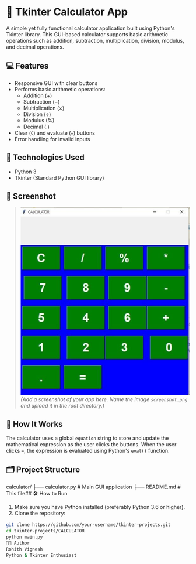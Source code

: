 # 🧮 Tkinter Calculator App

A simple yet fully functional calculator application built using Python's Tkinter library. This GUI-based calculator supports basic arithmetic operations such as addition, subtraction, multiplication, division, modulus, and decimal operations.

## 💻 Features

- Responsive GUI with clear buttons
- Performs basic arithmetic operations:
  - Addition (+)
  - Subtraction (−)
  - Multiplication (×)
  - Division (÷)
  - Modulus (%)
  - Decimal (.)
- Clear (`C`) and evaluate (`=`) buttons
- Error handling for invalid inputs

## 🚀 Technologies Used

- Python 3
- Tkinter (Standard Python GUI library)

## 📸 Screenshot

> ![Calculator Screenshot](screenshot.jpg)  
> *(Add a screenshot of your app here. Name the image `screenshot.png` and upload it in the root directory.)*

## 🧠 How It Works

The calculator uses a global `equation` string to store and update the mathematical expression as the user clicks the buttons. When the user clicks `=`, the expression is evaluated using Python's `eval()` function.

## 🗂️ Project Structure

calculator/
├── calculator.py # Main GUI application
├── README.md # This file## 🛠️ How to Run

1. Make sure you have Python installed (preferably Python 3.6 or higher).
2. Clone the repository:

```bash
git clone https://github.com/your-username/tkinter-projects.git
cd tkinter-projects/CALCULATOR
python main.py
🧑‍💻 Author
Rohith Vignesh
Python & Tkinter Enthusiast
